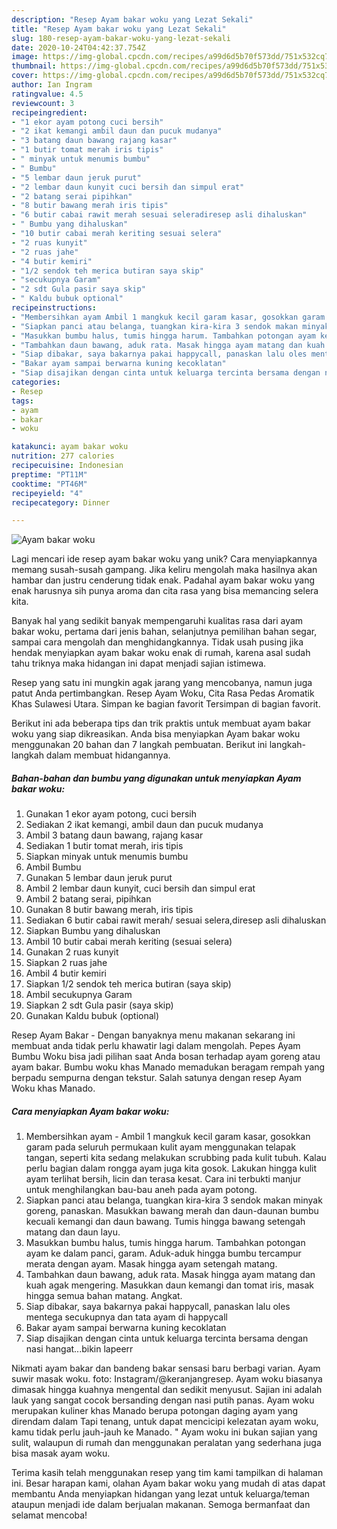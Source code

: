 ```yaml
---
description: "Resep Ayam bakar woku yang Lezat Sekali"
title: "Resep Ayam bakar woku yang Lezat Sekali"
slug: 180-resep-ayam-bakar-woku-yang-lezat-sekali
date: 2020-10-24T04:42:37.754Z
image: https://img-global.cpcdn.com/recipes/a99d6d5b70f573dd/751x532cq70/ayam-bakar-woku-foto-resep-utama.jpg
thumbnail: https://img-global.cpcdn.com/recipes/a99d6d5b70f573dd/751x532cq70/ayam-bakar-woku-foto-resep-utama.jpg
cover: https://img-global.cpcdn.com/recipes/a99d6d5b70f573dd/751x532cq70/ayam-bakar-woku-foto-resep-utama.jpg
author: Ian Ingram
ratingvalue: 4.5
reviewcount: 3
recipeingredient:
- "1 ekor ayam potong cuci bersih"
- "2 ikat kemangi ambil daun dan pucuk mudanya"
- "3 batang daun bawang rajang kasar"
- "1 butir tomat merah iris tipis"
- " minyak untuk menumis bumbu"
- " Bumbu"
- "5 lembar daun jeruk purut"
- "2 lembar daun kunyit cuci bersih dan simpul erat"
- "2 batang serai pipihkan"
- "8 butir bawang merah iris tipis"
- "6 butir cabai rawit merah sesuai seleradiresep asli dihaluskan"
- " Bumbu yang dihaluskan"
- "10 butir cabai merah keriting sesuai selera"
- "2 ruas kunyit"
- "2 ruas jahe"
- "4 butir kemiri"
- "1/2 sendok teh merica butiran saya skip"
- "secukupnya Garam"
- "2 sdt Gula pasir saya skip"
- " Kaldu bubuk optional"
recipeinstructions:
- "Membersihkan ayam Ambil 1 mangkuk kecil garam kasar, gosokkan garam pada seluruh permukaan kulit ayam menggunakan telapak tangan, seperti kita sedang melakukan scrubbing pada kulit tubuh. Kalau perlu bagian dalam rongga ayam juga kita gosok. Lakukan hingga kulit ayam terlihat bersih, licin dan terasa kesat. Cara ini terbukti manjur untuk menghilangkan bau-bau aneh pada ayam potong."
- "Siapkan panci atau belanga, tuangkan kira-kira 3 sendok makan minyak goreng, panaskan. Masukkan bawang merah dan daun-daunan bumbu kecuali kemangi dan daun bawang. Tumis hingga bawang setengah matang dan daun layu."
- "Masukkan bumbu halus, tumis hingga harum. Tambahkan potongan ayam ke dalam panci, garam. Aduk-aduk hingga bumbu tercampur merata dengan ayam. Masak hingga ayam setengah matang."
- "Tambahkan daun bawang, aduk rata. Masak hingga ayam matang dan kuah agak mengering. Masukkan daun kemangi dan tomat iris, masak hingga semua bahan matang. Angkat."
- "Siap dibakar, saya bakarnya pakai happycall, panaskan lalu oles mentega secukupnya dan tata ayam di happycall"
- "Bakar ayam sampai berwarna kuning kecoklatan"
- "Siap disajikan dengan cinta untuk keluarga tercinta bersama dengan nasi hangat...bikin lapeerr"
categories:
- Resep
tags:
- ayam
- bakar
- woku

katakunci: ayam bakar woku 
nutrition: 277 calories
recipecuisine: Indonesian
preptime: "PT11M"
cooktime: "PT46M"
recipeyield: "4"
recipecategory: Dinner

---
```



![Ayam bakar woku](https://img-global.cpcdn.com/recipes/a99d6d5b70f573dd/751x532cq70/ayam-bakar-woku-foto-resep-utama.jpg)

Lagi mencari ide resep ayam bakar woku yang unik? Cara menyiapkannya memang susah-susah gampang. Jika keliru mengolah maka hasilnya akan hambar dan justru cenderung tidak enak. Padahal ayam bakar woku yang enak harusnya sih punya aroma dan cita rasa yang bisa memancing selera kita.

Banyak hal yang sedikit banyak mempengaruhi kualitas rasa dari ayam bakar woku, pertama dari jenis bahan, selanjutnya pemilihan bahan segar, sampai cara mengolah dan menghidangkannya. Tidak usah pusing jika hendak menyiapkan ayam bakar woku enak di rumah, karena asal sudah tahu triknya maka hidangan ini dapat menjadi sajian istimewa.

Resep yang satu ini mungkin agak jarang yang mencobanya, namun juga patut Anda pertimbangkan. Resep Ayam Woku, Cita Rasa Pedas Aromatik Khas Sulawesi Utara. Simpan ke bagian favorit Tersimpan di bagian favorit.


Berikut ini ada beberapa tips dan trik praktis untuk membuat ayam bakar woku yang siap dikreasikan. Anda bisa menyiapkan Ayam bakar woku menggunakan 20 bahan dan 7 langkah pembuatan. Berikut ini langkah-langkah dalam membuat hidangannya.

<!--inarticleads1-->

##### Bahan-bahan dan bumbu yang digunakan untuk menyiapkan Ayam bakar woku:

1. Gunakan 1 ekor ayam potong, cuci bersih
1. Sediakan 2 ikat kemangi, ambil daun dan pucuk mudanya
1. Ambil 3 batang daun bawang, rajang kasar
1. Sediakan 1 butir tomat merah, iris tipis
1. Siapkan  minyak untuk menumis bumbu
1. Ambil  Bumbu
1. Gunakan 5 lembar daun jeruk purut
1. Ambil 2 lembar daun kunyit, cuci bersih dan simpul erat
1. Ambil 2 batang serai, pipihkan
1. Gunakan 8 butir bawang merah, iris tipis
1. Sediakan 6 butir cabai rawit merah/ sesuai selera,diresep asli dihaluskan
1. Siapkan  Bumbu yang dihaluskan
1. Ambil 10 butir cabai merah keriting (sesuai selera)
1. Gunakan 2 ruas kunyit
1. Siapkan 2 ruas jahe
1. Ambil 4 butir kemiri
1. Siapkan 1/2 sendok teh merica butiran (saya skip)
1. Ambil secukupnya Garam
1. Siapkan 2 sdt Gula pasir (saya skip)
1. Gunakan  Kaldu bubuk (optional)


Resep Ayam Bakar - Dengan banyaknya menu makanan sekarang ini membuat anda tidak perlu khawatir lagi dalam mengolah. Pepes Ayam Bumbu Woku bisa jadi pilihan saat Anda bosan terhadap ayam goreng atau ayam bakar. Bumbu woku khas Manado memadukan beragam rempah yang berpadu sempurna dengan tekstur. Salah satunya dengan resep Ayam Woku khas Manado. 

<!--inarticleads2-->

##### Cara menyiapkan Ayam bakar woku:

1. Membersihkan ayam - Ambil 1 mangkuk kecil garam kasar, gosokkan garam pada seluruh permukaan kulit ayam menggunakan telapak tangan, seperti kita sedang melakukan scrubbing pada kulit tubuh. Kalau perlu bagian dalam rongga ayam juga kita gosok. Lakukan hingga kulit ayam terlihat bersih, licin dan terasa kesat. Cara ini terbukti manjur untuk menghilangkan bau-bau aneh pada ayam potong.
1. Siapkan panci atau belanga, tuangkan kira-kira 3 sendok makan minyak goreng, panaskan. Masukkan bawang merah dan daun-daunan bumbu kecuali kemangi dan daun bawang. Tumis hingga bawang setengah matang dan daun layu.
1. Masukkan bumbu halus, tumis hingga harum. Tambahkan potongan ayam ke dalam panci, garam. Aduk-aduk hingga bumbu tercampur merata dengan ayam. Masak hingga ayam setengah matang.
1. Tambahkan daun bawang, aduk rata. Masak hingga ayam matang dan kuah agak mengering. Masukkan daun kemangi dan tomat iris, masak hingga semua bahan matang. Angkat.
1. Siap dibakar, saya bakarnya pakai happycall, panaskan lalu oles mentega secukupnya dan tata ayam di happycall
1. Bakar ayam sampai berwarna kuning kecoklatan
1. Siap disajikan dengan cinta untuk keluarga tercinta bersama dengan nasi hangat...bikin lapeerr


Nikmati ayam bakar dan bandeng bakar sensasi baru berbagi varian. Ayam suwir masak woku. foto: Instagram/@keranjangresep. Ayam woku biasanya dimasak hingga kuahnya mengental dan sedikit menyusut. Sajian ini adalah lauk yang sangat cocok bersanding dengan nasi putih panas. Ayam woku merupakan kuliner khas Manado berupa potongan daging ayam yang direndam dalam Tapi tenang, untuk dapat mencicipi kelezatan ayam woku, kamu tidak perlu jauh-jauh ke Manado. &#34; Ayam woku ini bukan sajian yang sulit, walaupun di rumah dan menggunakan peralatan yang sederhana juga bisa masak ayam woku. 

Terima kasih telah menggunakan resep yang tim kami tampilkan di halaman ini. Besar harapan kami, olahan Ayam bakar woku yang mudah di atas dapat membantu Anda menyiapkan hidangan yang lezat untuk keluarga/teman ataupun menjadi ide dalam berjualan makanan. Semoga bermanfaat dan selamat mencoba!
